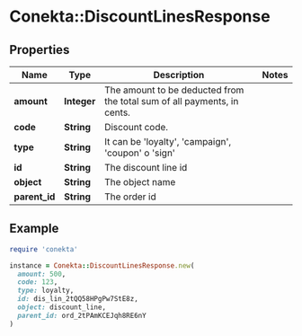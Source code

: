 # Conekta::DiscountLinesResponse

## Properties

| Name | Type | Description | Notes |
| ---- | ---- | ----------- | ----- |
| **amount** | **Integer** | The amount to be deducted from the total sum of all payments, in cents. |  |
| **code** | **String** | Discount code. |  |
| **type** | **String** | It can be &#39;loyalty&#39;, &#39;campaign&#39;, &#39;coupon&#39; o &#39;sign&#39; |  |
| **id** | **String** | The discount line id |  |
| **object** | **String** | The object name |  |
| **parent_id** | **String** | The order id |  |

## Example

```ruby
require 'conekta'

instance = Conekta::DiscountLinesResponse.new(
  amount: 500,
  code: 123,
  type: loyalty,
  id: dis_lin_2tQQ58HPgPw7StE8z,
  object: discount_line,
  parent_id: ord_2tPAmKCEJqh8RE6nY
)
```

